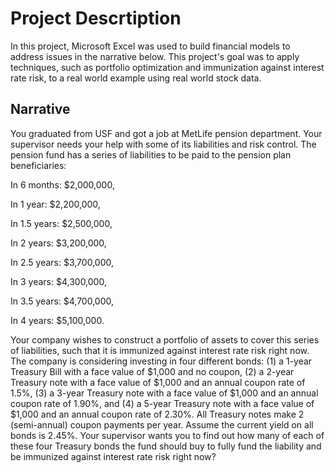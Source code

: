 # Project Descrtiption

In this project, Microsoft Excel was used to build financial models to address issues in the narrative below. This project's goal was to apply techniques, such as portfolio optimization and immunization against interest rate risk, to a real world example using real world stock data.

## Narrative

You graduated from USF and got a job at MetLife pension department. Your supervisor needs your help with some of its liabilities and risk control. The pension fund has a series of liabilities to be paid to the pension plan beneficiaries: 

In 6 months: $2,000,000, 

In 1 year: $2,200,000, 

In 1.5 years: $2,500,000, 

In 2 years: $3,200,000, 

In 2.5 years: $3,700,000, 

In 3 years: $4,300,000, 

In 3.5 years: $4,700,000, 

In 4 years: $5,100,000. 

Your company wishes to construct a portfolio of assets to cover this series of liabilities, such that it is immunized against interest rate risk right now. The company is considering investing in four different bonds: (1) a 1-year Treasury Bill with a face value of $1,000 and no coupon, (2) a 2-year Treasury note with a face value of $1,000 and an annual coupon rate of 1.5%, (3) a 3-year Treasury note with a face value of $1,000 and an annual coupon rate of 1.90%, and (4) a 5-year Treasury note with a face value of $1,000 and an annual coupon rate of 2.30%. All Treasury notes make 2 (semi-annual) coupon payments per year. Assume the current yield on all bonds is 2.45%. Your supervisor wants you to find out how many of each of these four Treasury bonds the fund should buy to fully fund the liability and be immunized against interest rate risk right now? 
